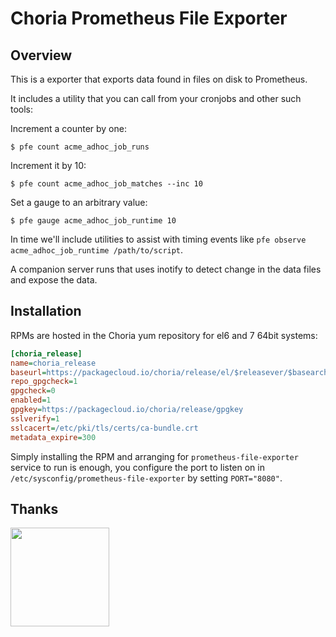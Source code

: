 # Choria Prometheus File Exporter

## Overview

This is a exporter that exports data found in files on disk to Prometheus.

It includes a utility that you can call from your cronjobs and other such tools:

Increment a counter by one:

```
$ pfe count acme_adhoc_job_runs
```

Increment it by 10:

```
$ pfe count acme_adhoc_job_matches --inc 10
```

Set a gauge to an arbitrary value:

```
$ pfe gauge acme_adhoc_job_runtime 10
```

In time we'll include utilities to assist with timing events like `pfe observe acme_adhoc_job_runtime /path/to/script`.

A companion server runs that uses inotify to detect change in the data files and expose the data.

## Installation

RPMs are hosted in the Choria yum repository for el6 and 7 64bit systems:

```ini
[choria_release]
name=choria_release
baseurl=https://packagecloud.io/choria/release/el/$releasever/$basearch
repo_gpgcheck=1
gpgcheck=0
enabled=1
gpgkey=https://packagecloud.io/choria/release/gpgkey
sslverify=1
sslcacert=/etc/pki/tls/certs/ca-bundle.crt
metadata_expire=300
```

Simply installing the RPM and arranging for `prometheus-file-exporter` service to run is enough, you configure the port to listen on in `/etc/sysconfig/prometheus-file-exporter` by setting `PORT="8080"`.

## Thanks

<img src="https://packagecloud.io/images/packagecloud-badge.png" width="158">